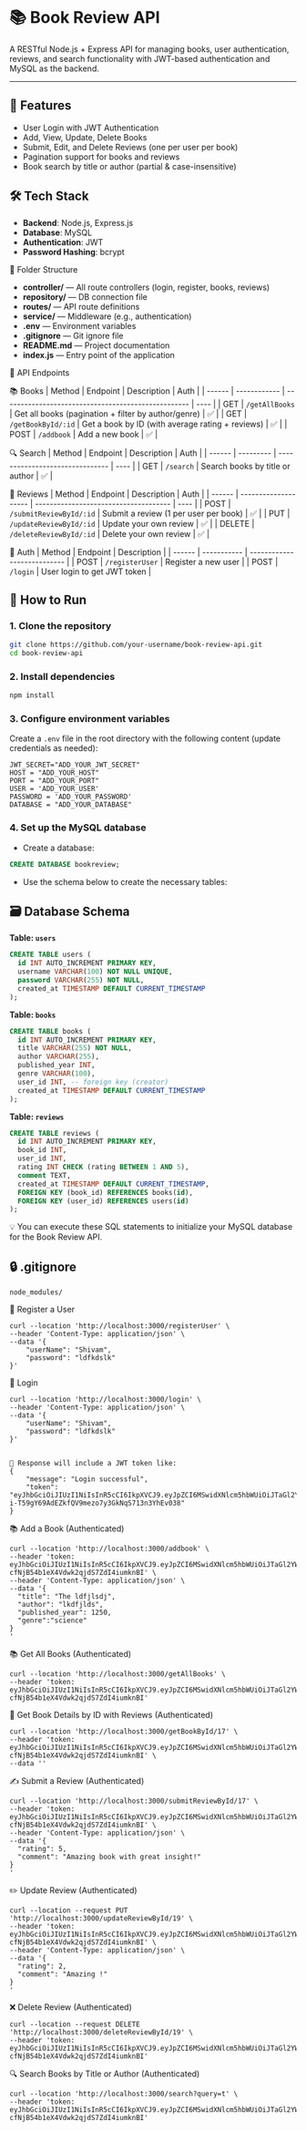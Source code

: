 # 📚 Book Review API

A RESTful Node.js + Express API for managing books, user authentication, reviews, and search functionality with JWT-based authentication and MySQL as the backend.

---

## 🚀 Features
- User Login with JWT Authentication
- Add, View, Update, Delete Books
- Submit, Edit, and Delete Reviews (one per user per book)
- Pagination support for books and reviews
- Book search by title or author (partial & case-insensitive)

## 🛠 Tech Stack

- **Backend**: Node.js, Express.js
- **Database**: MySQL
- **Authentication**: JWT
- **Password Hashing**: bcrypt


📂 Folder Structure
- **controller/**       — All route controllers (login, register, books, reviews)  
- **repository/**       — DB connection file  
- **routes/**           — API route definitions  
- **service/**          — Middleware (e.g., authentication)  
- **.env**              — Environment variables  
- **.gitignore**        — Git ignore file  
- **README.md**         — Project documentation  
- **index.js**          — Entry point of the application  


📘 API Endpoints

📚 Books
| Method | Endpoint     | Description                                         | Auth |
| ------ | ------------ | --------------------------------------------------- | ---- |
| GET    | `/getAllBooks`     | Get all books (pagination + filter by author/genre) | ✅    |
| GET    | `/getBookById/:id` | Get a book by ID (with average rating + reviews)    | ✅    |
| POST   | `/addbook`     | Add a new book                                      | ✅    |


🔍 Search
| Method | Endpoint  | Description                     | Auth |
| ------ | --------- | ------------------------------- | ---- |
| GET    | `/search` | Search books by title or author | ✅    |


📝 Reviews
| Method | Endpoint             | Description                           | Auth |
| ------ | -------------------- | ------------------------------------- | ---- |
| POST   | `/submitReviewById/:id` | Submit a review (1 per user per book) | ✅    |
| PUT    | `/updateReviewById/:id`       | Update your own review                | ✅    |
| DELETE | `/deleteReviewById/:id`       | Delete your own review                | ✅    |


🔐 Auth
| Method | Endpoint    | Description                 |
| ------ | ----------- | --------------------------- |
| POST   | `/registerUser` | Register a new user         |
| POST   | `/login`    | User login to get JWT token |


## 🚀 How to Run

### 1. **Clone the repository**
```bash
git clone https://github.com/your-username/book-review-api.git
cd book-review-api
```

### 2. **Install dependencies**
```bash
npm install
```

### 3. **Configure environment variables**
Create a `.env` file in the root directory with the following content (update credentials as needed):
```
JWT_SECRET="ADD_YOUR_JWT_SECRET"
HOST = "ADD_YOUR_HOST"
PORT = "ADD_YOUR_PORT"
USER = 'ADD_YOUR_USER'
PASSWORD = 'ADD_YOUR_PASSWORD'
DATABASE = "ADD_YOUR_DATABASE"
```

### 4. **Set up the MySQL database**
- Create a database:
```sql
CREATE DATABASE bookreview;
```

- Use the schema below to create the necessary tables:

## 🗃️ Database Schema

**Table: `users`**
```sql
CREATE TABLE users (
  id INT AUTO_INCREMENT PRIMARY KEY,
  username VARCHAR(100) NOT NULL UNIQUE,
  password VARCHAR(255) NOT NULL,
  created_at TIMESTAMP DEFAULT CURRENT_TIMESTAMP
);

```
**Table: `books`**

```sql
CREATE TABLE books (
  id INT AUTO_INCREMENT PRIMARY KEY,
  title VARCHAR(255) NOT NULL,
  author VARCHAR(255),
  published_year INT,
  genre VARCHAR(100),
  user_id INT, -- foreign key (creator)
  created_at TIMESTAMP DEFAULT CURRENT_TIMESTAMP
);


```
**Table: `reviews`**

```sql
CREATE TABLE reviews (
  id INT AUTO_INCREMENT PRIMARY KEY,
  book_id INT,
  user_id INT,
  rating INT CHECK (rating BETWEEN 1 AND 5),
  comment TEXT,
  created_at TIMESTAMP DEFAULT CURRENT_TIMESTAMP,
  FOREIGN KEY (book_id) REFERENCES books(id),
  FOREIGN KEY (user_id) REFERENCES users(id)
);
```
💡 You can execute these SQL statements to initialize your MySQL database for the Book Review API.


## 🔒 .gitignore
```
node_modules/
```



🔐 Register a User
```
curl --location 'http://localhost:3000/registerUser' \
--header 'Content-Type: application/json' \
--data '{
    "userName": "Shivam",
    "password": "ldfkdslk"
}'
```

🔐 Login
```
curl --location 'http://localhost:3000/login' \
--header 'Content-Type: application/json' \
--data '{
    "userName": "Shivam",
    "password": "ldfkdslk"
}'


🔑 Response will include a JWT token like:
{
    "message": "Login successful",
    "token": "eyJhbGciOiJIUzI1NiIsInR5cCI6IkpXVCJ9.eyJpZCI6MSwidXNlcm5hbWUiOiJTaGl2YW0iLCJpYXQiOjE3NDk5NjExMjgsImV4cCI6MTc0OTk2NDcyOH0.-i-T59gY69AdEZkfQV9mezo7y3GkNqS713n3YhEv038"
}

```
📚 Add a Book (Authenticated)
```
curl --location 'http://localhost:3000/addbook' \
--header 'token: eyJhbGciOiJIUzI1NiIsInR5cCI6IkpXVCJ9.eyJpZCI6MSwidXNlcm5hbWUiOiJTaGl2YW0iLCJpYXQiOjE3NDk5NjEwNDAsImV4cCI6MTc0OTk2NDY0MH0.NDhF95NXi-cfNjB54b1eX4Vdwk2qjdS7ZdI4iumknBI' \
--header 'Content-Type: application/json' \
--data '{
  "title": "The ldfjlsdj",
  "author": "lkdfjlds",
  "published_year": 1250,
  "genre":"science"
}
'
````

📚 Get All Books (Authenticated)
```
curl --location 'http://localhost:3000/getAllBooks' \
--header 'token: eyJhbGciOiJIUzI1NiIsInR5cCI6IkpXVCJ9.eyJpZCI6MSwidXNlcm5hbWUiOiJTaGl2YW0iLCJpYXQiOjE3NDk5NjEwNDAsImV4cCI6MTc0OTk2NDY0MH0.NDhF95NXi-cfNjB54b1eX4Vdwk2qjdS7ZdI4iumknBI'
```

📖 Get Book Details by ID with Reviews (Authenticated)
```
curl --location 'http://localhost:3000/getBookById/17' \
--header 'token: eyJhbGciOiJIUzI1NiIsInR5cCI6IkpXVCJ9.eyJpZCI6MSwidXNlcm5hbWUiOiJTaGl2YW0iLCJpYXQiOjE3NDk5NjEwNDAsImV4cCI6MTc0OTk2NDY0MH0.NDhF95NXi-cfNjB54b1eX4Vdwk2qjdS7ZdI4iumknBI' \
--data ''
```

✍️ Submit a Review (Authenticated)
```
curl --location 'http://localhost:3000/submitReviewById/17' \
--header 'token: eyJhbGciOiJIUzI1NiIsInR5cCI6IkpXVCJ9.eyJpZCI6MSwidXNlcm5hbWUiOiJTaGl2YW0iLCJpYXQiOjE3NDk5NjEwNDAsImV4cCI6MTc0OTk2NDY0MH0.NDhF95NXi-cfNjB54b1eX4Vdwk2qjdS7ZdI4iumknBI' \
--header 'Content-Type: application/json' \
--data '{
  "rating": 5,
  "comment": "Amazing book with great insight!"
}
'
```

✏️ Update Review (Authenticated)
```
curl --location --request PUT 'http://localhost:3000/updateReviewById/19' \
--header 'token: eyJhbGciOiJIUzI1NiIsInR5cCI6IkpXVCJ9.eyJpZCI6MSwidXNlcm5hbWUiOiJTaGl2YW0iLCJpYXQiOjE3NDk5NjEwNDAsImV4cCI6MTc0OTk2NDY0MH0.NDhF95NXi-cfNjB54b1eX4Vdwk2qjdS7ZdI4iumknBI' \
--header 'Content-Type: application/json' \
--data '{
  "rating": 2,
  "comment": "Amazing !"
}
'
```

❌ Delete Review (Authenticated)
```
curl --location --request DELETE 'http://localhost:3000/deleteReviewById/19' \
--header 'token: eyJhbGciOiJIUzI1NiIsInR5cCI6IkpXVCJ9.eyJpZCI6MSwidXNlcm5hbWUiOiJTaGl2YW0iLCJpYXQiOjE3NDk5NjEwNDAsImV4cCI6MTc0OTk2NDY0MH0.NDhF95NXi-cfNjB54b1eX4Vdwk2qjdS7ZdI4iumknBI'
```

🔍 Search Books by Title or Author (Authenticated)
```
curl --location 'http://localhost:3000/search?query=t' \
--header 'token: eyJhbGciOiJIUzI1NiIsInR5cCI6IkpXVCJ9.eyJpZCI6MSwidXNlcm5hbWUiOiJTaGl2YW0iLCJpYXQiOjE3NDk5NjEwNDAsImV4cCI6MTc0OTk2NDY0MH0.NDhF95NXi-cfNjB54b1eX4Vdwk2qjdS7ZdI4iumknBI'
```
